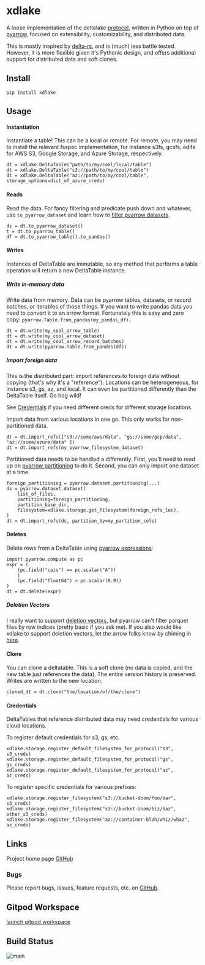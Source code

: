 # xdlake
A loose implementation of the deltalake [protocol](https://github.com/delta-io/delta/blob/master/PROTOCOL.md), written
in Python on top of [pyarrow](https://arrow.apache.org/docs/python/index.html), focused on extensibility,
customizability, and distributed data. 

This is mostly inspired by [delta-rs](https://github.com/delta-io/delta-rs), and is (much) less battle tested.
However, it is more flexible given it's Pythonic design, and offers additional support for distributed data and soft
clones.

## Install
```
pip install xdlake
```

## Usage

#### Instantiation

Instantiate a table! This can be a local or remote. For remote, you may need to install the relevant
fsspec implementation, for instance s3fs, gcsfs, adlfs for AWS S3, Google Storage, and Azure Storage,
respectively.

```
dt = xdlake.DeltaTable("path/to/my/cool/local/table")
dt = xdlake.DeltaTable("s3://path/to/my/cool/table")
dt = xdlake.DeltaTable("az://path/to/my/cool/table", storage_options=dict_of_azure_creds)
```

#### Reads

Read the data. For fancy filtering and predicate push down and whatever, use `to_pyarrow_dataset` and 
learn how to [filter pyarrow datasets](https://arrow.apache.org/docs/python/generated/pyarrow.dataset.Dataset.html#pyarrow.dataset.Dataset.filter).

```
ds = dt.to_pyarrow_dataset()
t = dt.to_pyarrow_table()
df = dt.to_pyarrow_table().to_pandas()
```

#### Writes

Instances of DeltaTable are immutable, so any method that performs a table operation will return a new DeltaTable instance.

##### Write in-memory data

Write data from memory. Data can be pyarrow tables, datasets, or record batches, or iterables of those things.
If you want to write pandas data you need to convert it to an arrow format. Fortunately this is easy and zero copy: `pyarrow.Table.from_pandas(my_pandas_df)`.

```
dt = dt.write(my_cool_arrow_table)
dt = dt.write(my_cool_arrow_dataset)
dt = dt.write(my_cool_arrow_record_batches)
dt = dt.write(pyarrow.Table.from_pandas(df))
```

##### Import foreign data

This is the distributed part: import references to foreign data without copying (that's why it's a "reference").
Locations can be heterogeneous, for instance s3, gs, az, and local. It can even be partitioned differently than the
DeltaTable itself. Go hog wild!

See [Credentials](#Credentials) if you need different creds for different storage locations.

Import data from various locations in one go. This only works for non-partitioned data.
```
dt = dt.import_refs(["s3://some/aws/data", "gs://some/gcp/data", "az://some/azure/data" ])
dt = dt.import_refs(my_pyarrow_filesystem_dataset)
```

Partitioned data needs to be handled a differently. First, you'll need to read up on
[pyarrow partitioning](https://arrow.apache.org/docs/python/generated/pyarrow.dataset.partitioning.html) to do it.
Second, you can only import one dataset at a time.
```
foreign_partitioning = pyarrow.dataset.partitioning(...)
ds = pyarrow.dataset.dataset(
    list_of_files,
    partitioning=foreign_partitioning,
    partition_base_dir,
    filesystem=xdlake.storage.get_filesystem(foreign_refs_loc),
)
dt = dt.import_refs(ds, partition_by=my_partition_cols)
```

#### Deletes

Delete rows from a DeltaTable using [pyarrow expressions](https://arrow.apache.org/docs/python/generated/pyarrow.dataset.Expression.html#pyarrow.dataset.Expression):
```
import pyarrow.compute as pc
expr = (
    (pc.field("cats") == pc.scalar("A"))
    |
    (pc.field("float64") > pc.scalar(0.9))
)
dt = dt.delete(expr)
```

##### Deletion Vectors

I really want to support
[deletion vectors](https://github.com/delta-io/delta/blob/master/PROTOCOL.md#deletion-vectors), but pyarrow can't
filter parquet files by row indices (pretty basic if you ask me). If you also would like xdlake to
support deletion vectors, let the arrow folks know by chiming in
[here](https://github.com/apache/arrow/issues/35301).

#### Clone

You can clone a deltatable. This is a soft clone (no data is copied, and the new table just references the data). The entire version history is preserved. Writes are written to the new location.

```
cloned_dt = dt.clone("the/location/of/the/clone")
```

#### Credentials

DeltaTables that reference distributed data may need credentials for various cloud locations.

To register default credentials for s3, gs, etc.
```
xdlake.storage.register_default_filesystem_for_protocol("s3", s3_creds)
xdlake.storage.register_default_filesystem_for_protocol("gs", gs_creds)
xdlake.storage.register_default_filesystem_for_protocol("az", az_creds)
```

To register specific credentials for various prefixes:
```
xdlake.storage.register_filesystem("s3://bucket-doom/foo/bar", s3_creds)
xdlake.storage.register_filesystem("s3://bucket-zoom/biz/baz", other_s3_creds)
xdlake.storage.register_filesystem("az://container-blah/whiz/whaz", az_creds)
```

## Links
Project home page [GitHub](https://github.com/xbrianh/xdlake)  

### Bugs
Please report bugs, issues, feature requests, etc. on [GitHub](https://github.com/xbrianh/xdlake).

## Gitpod Workspace
[launch gitpod workspace](https://gitpod.io/#https://github.com/xbrianh/xdlake)

## Build Status
![main](https://github.com/xbrianh/xdlake/actions/workflows/cicd.yml/badge.svg)
